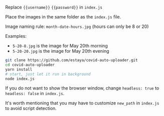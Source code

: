Replace `{{username}}` `{{password}}` in `index.js`

Place the images in the same folder as the `index.js` file.

Image naming rule: `month-date-hours.jpg` (hours can only be 8 or 20)

Examples: 

- `5-20-8.jpg` is the image for May 20th morning
- `5-20-20.jpg` is the image for May 20th evening

```bash
git clone https://github.com/estaya/covid-auto-uploader.git
cd covid-auto-uploader
yarn install
# start, just let it run in background
node index.js
```

If you do not want to show the browser window, change `headless: true` to `headless: false` in `index.js`.

It's worth mentioning that you may have to customize `new_path` in `index.js` to avoid script detection.
